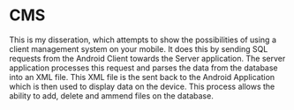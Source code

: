 # CMS
This is my disseration, which attempts to show the possibilities of using a client management system on your mobile.
It does this by sending SQL requests from the Android Client towards the Server application. The server application
processes this request and parses the data from the database into an XML file.
This XML file is the sent back to the Android Application which is then used to display data on the device.
This process allows the ability to add, delete and ammend files on the database.
